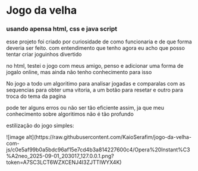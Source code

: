 <h1>Jogo da velha</h1>
<h3>usando apensa html, css e java script</h3>
<p>esse projeto foi criado por curiosidade de como funcionaria e de que forma deveria ser feito. com entendimento que tenho agora eu acho que posso tentar criar joguinhos divertido</p>
<p>no html, testei o jogo com meus amigo, penso e adicionar uma forma de jogalo online, mas ainda não tenho conhecimento para isso</p>

<p>No jogo a todo um algoritimo para analisar jogadas e comparalas com as sequencias para obter uma vitoria, a um botão para resetar e outro para troca do tema da pagina</p>
<p>pode ter alguns erros ou não ser tão eficiente assim, ja que meu conhecimento sobre algoritimos não é tão profundo</p>

<p>estilização do jogo simples:</p>
![image alt](https://raw.githubusercontent.com/KaioSerafim/jogo-da-velha-com-js/c0e5af99b0a5bdc96af15e7cd4b3a814227600c4/Opera%20Instant%C3%A2neo_2025-09-01_203017_127.0.0.1.png?token=A7SC3LCT6WZXCENJ4I3ZJTTIWYX4K)
